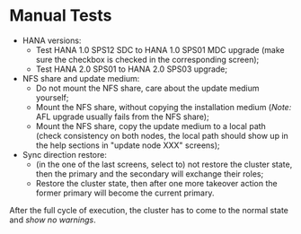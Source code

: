 # Manual Tests

- HANA versions:
    + Test HANA 1.0 SPS12 SDC to HANA 1.0 SPS01 MDC upgrade (make sure the checkbox is checked in the corresponding screen);
    + Test HANA 2.0 SPS01 to HANA 2.0 SPS03 upgrade;
- NFS share and update medium:
    + Do not mount the NFS share, care about the update medium yourself;
    + Mount the NFS share, without copying the installation medium (*Note:* AFL upgrade usually fails from the NFS share);
    + Mount the NFS share, copy the update medium to a local path (check consistency on both nodes, the local path should show up in the help sections in "update node XXX" screens);
- Sync direction restore:
    + (in the one of the last screens, select to) not restore the cluster state, then the primary and the secondary will exchange their roles;
    + Restore the cluster state, then after one more takeover action the former primary will become the current primary.

After the full cycle of execution, the cluster has to come to the normal state and *show no warnings*.
